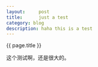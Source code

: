 ```yaml
---
layout:     post
title:      just a test
category: blog
description: haha this is a test
---
```


{{ page.title }}

这个测试啊，还是很大的。
